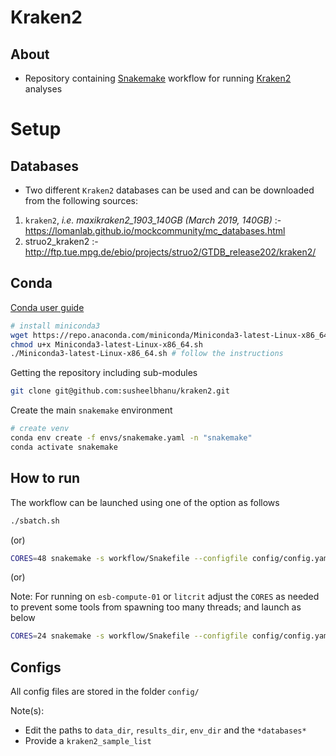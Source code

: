 # Kraken2

## About
- Repository containing [Snakemake](https://snakemake.readthedocs.io/en/stable/) workflow for running [Kraken2](https://ccb.jhu.edu/software/kraken/) analyses

# Setup

## Databases
- Two different `Kraken2` databases can be used and can be downloaded from the following sources:
1. `kraken2`, *i.e. maxikraken2_1903_140GB (March 2019, 140GB)* :- https://lomanlab.github.io/mockcommunity/mc_databases.html
2.  struo2_kraken2 :- http://ftp.tue.mpg.de/ebio/projects/struo2/GTDB_release202/kraken2/ 


## Conda

[Conda user guide](https://docs.conda.io/projects/conda/en/latest/user-guide/index.html)

```bash
# install miniconda3
wget https://repo.anaconda.com/miniconda/Miniconda3-latest-Linux-x86_64.sh
chmod u+x Miniconda3-latest-Linux-x86_64.sh
./Miniconda3-latest-Linux-x86_64.sh # follow the instructions
```

Getting the repository including sub-modules
```bash
git clone git@github.com:susheelbhanu/kraken2.git
```

Create the main `snakemake` environment

```bash
# create venv
conda env create -f envs/snakemake.yaml -n "snakemake"
conda activate snakemake
```

## How to run

The workflow can be launched using one of the option as follows

```bash
./sbatch.sh
```

(or)

```bash
CORES=48 snakemake -s workflow/Snakefile --configfile config/config.yaml --use-conda --conda-prefix ${CONDA_PREFIX}/pipeline --cores $CORES -rpn
```
(or)

Note: For running on `esb-compute-01` or `litcrit`  adjust the `CORES` as needed to prevent some tools from spawning too many threads; and launch as below

```bash
CORES=24 snakemake -s workflow/Snakefile --configfile config/config.yaml --use-conda --conda-prefix ${CONDA_PREFIX}/pipeline --cores $CORES -rpn
```

## Configs

All config files are stored in the folder `config/`

Note(s): 
- Edit the paths to `data_dir`, `results_dir`, `env_dir` and the `*databases*`
- Provide a `kraken2_sample_list`


